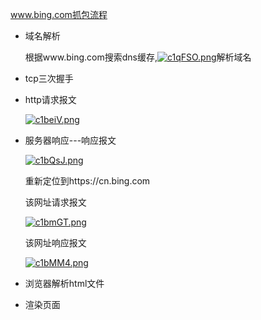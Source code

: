 www.bing.com抓包流程



* 域名解析

  根据www.bing.com搜索dns缓存,[![c1qFSO.png](https://z3.ax1x.com/2021/04/06/c1qFSO.png)](https://imgtu.com/i/c1qFSO)解析域名

* tcp三次握手

* http请求报文

  [![c1beiV.png](https://z3.ax1x.com/2021/04/06/c1beiV.png)](https://imgtu.com/i/c1beiV)

* 服务器响应---响应报文

  [![c1bQsJ.png](https://z3.ax1x.com/2021/04/06/c1bQsJ.png)](https://imgtu.com/i/c1bQsJ)

  

  重新定位到https://cn.bing.com

  该网址请求报文

  [![c1bmGT.png](https://z3.ax1x.com/2021/04/06/c1bmGT.png)](https://imgtu.com/i/c1bmGT)

  

  该网址响应报文

  [![c1bMM4.png](https://z3.ax1x.com/2021/04/06/c1bMM4.png)](https://imgtu.com/i/c1bMM4)

* 浏览器解析html文件

* 渲染页面

